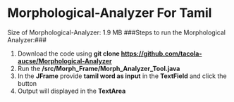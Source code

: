 # Morphological-Analyzer For Tamil
Size of Morphological-Analyzer: 1.9 MB
###Steps to run the Morphological Analyzer:###
1. Download the code using **git clone https://github.com/tacola-aucse/Morphological-Analyzer**
2. Run the **/src/Morph_Frame/Morph_Analyzer_Tool.java** 
3. In the **JFrame** provide **tamil word as input** in the **TextField** and click the button
4. Output will displayed in the **TextArea**
  
